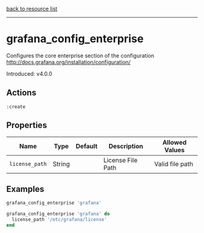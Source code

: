 [back to resource list](https://github.com/sous-chefs/grafana#resources)

---

# grafana_config_enterprise

Configures the core enterprise section of the configuration <http://docs.grafana.org/installation/configuration/>

Introduced: v4.0.0

## Actions

`:create`

## Properties

| Name                      | Type          |  Default                    | Description                                                               | Allowed Values
| ------------------------- | ------------- | --------------------------- | ------------------------------------------------------------------------- | --------------- |
| `license_path`            | String        |                             | License File Path                                                         | Valid file path

## Examples

```ruby
grafana_config_enterprise 'grafana'
```

```ruby
grafana_config_enterprise 'grafana' do
  license_path '/etc/grafana/license'
end
```

